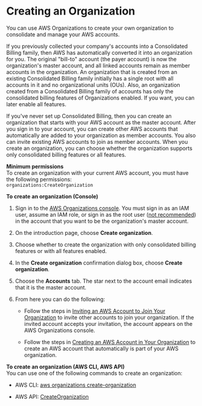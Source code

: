 # Creating an Organization<a name="orgs_manage_create"></a>

You can use AWS Organizations to create your own organization to consolidate and manage your AWS accounts\. 

If you previously collected your company's accounts into a Consolidated Billing family, then AWS has automatically converted it into an organization for you\. The original "bill\-to" account \(the payer account\) is now the organization's master account, and all linked accounts remain as member accounts in the organization\. An organization that is created from an existing Consolidated Billing family initially has a single root with all accounts in it and no organizational units \(OUs\)\. Also, an organization created from a Consolidated Billing family of accounts has only the consolidated billing features of Organizations enabled\. If you want, you can later enable all features\.

If you've never set up Consolidated Billing, then you can create an organization that starts with your AWS account as the master account\. After you sign in to your account, you can create other AWS accounts that automatically are added to your organization as member accounts\. You also can invite existing AWS accounts to join as member accounts\. When you create an organization, you can choose whether the organization supports only consolidated billing features or all features\.

**Minimum permissions**  
To create an organization with your current AWS account, you must have the following permissions:  
`organizations:CreateOrganization`

**To create an organization \(Console\)**

1. Sign in to the [AWS Organizations console](https://console.aws.amazon.com/organizations/)\. You must sign in as an IAM user, assume an IAM role, or sign in as the root user \([not recommended](http://alpha-docs-aws.amazon.com/IAM/latest/UserGuide/best-practices.html#lock-away-credentials)\) in the account that you want to be the organization's master account\.

1. On the introduction page, choose **Create organization**\.

1. Choose whether to create the organization with only  consolidated billing features or with all features enabled\.

1. In the **Create organization** confirmation dialog box, choose **Create organization**\.

1. Choose the **Accounts** tab\. The star next to the account email indicates that it is the master account\.

1. From here you can do the following:

   + Follow the steps in [Inviting an AWS Account to Join Your Organization](orgs_manage_accounts_invites.md) to invite other accounts to join your organization\. If the invited account accepts your invitation, the account appears on the AWS Organizations console\.

   + Follow the steps in [Creating an AWS Account in Your Organization](orgs_manage_accounts_create.md) to create an AWS account that automatically is part of your AWS organization\.

**To create an organization \(AWS CLI, AWS API\)**  
You can use one of the following commands to create an organization:

+ AWS CLI: [aws organizations create\-organization](http://alpha-docs-aws.amazon.com/cli/latest/reference/organizations/create-organization.html)

+ AWS API: [CreateOrganization](http://alpha-docs-aws.amazon.com/organizations/latest/APIReference/API_CreateOrganization.html)